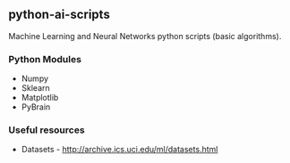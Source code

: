 
## python-ai-scripts
Machine Learning and Neural Networks python scripts (basic algorithms).

### Python Modules
* Numpy
* Sklearn
* Matplotlib
* PyBrain

### Useful resources
* Datasets - http://archive.ics.uci.edu/ml/datasets.html
